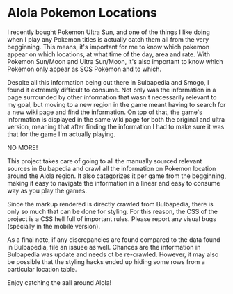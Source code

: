 # Alola Pokemon Locations

I recently bought Pokemon Ultra Sun, and one of the things I like doing when I play any Pokemon titles is actually catch them all from the very begginning. This means, it's important for me to know which pokemon appear on which locations, at what time of the day, area and rate. With Pokemon Sun/Moon and Ultra Sun/Moon, it's also important to know which Pokemon only appear as SOS Pokemon and to which.

Despite all this information being out there in Bulbapedia and Smogo, I found it extremely difficult to consume. Not only was the information in a page surrounded by other information that wasn't necessarily relevant to my goal, but moving to a new region in the game meant having to search for a new wiki page and find the information. On top of that, the game's information is displayed in the same wiki page for both the original and ultra version, meaning that after finding the information I had to make sure it was that for the game I'm actually playing.

NO MORE!

This project takes care of going to all the manually sourced relevant sources in Bulbapedia and crawl all the information on Pokemon location around the Alola region. It also categorizes it per game from the begginning, making it easy to navigate the information in a linear and easy to consume way as you play the games.

Since the markup rendered is directly crawled from Bulbapedia, there is only so much that can be done for styling. For this reason, the CSS of the project is a CSS hell full of important rules. Please report any visual bugs (specially in the mobile version).

As a final note, if any discrepancies are found compared to the data found in Bulbapedia, file an issuee as well. Chances are the information in Bulbapedia was update and needs ot be re-crawled. However, it may also be possible that the styling hacks ended up hiding some rows from a particular location table.

Enjoy catching the aall around Alola!
